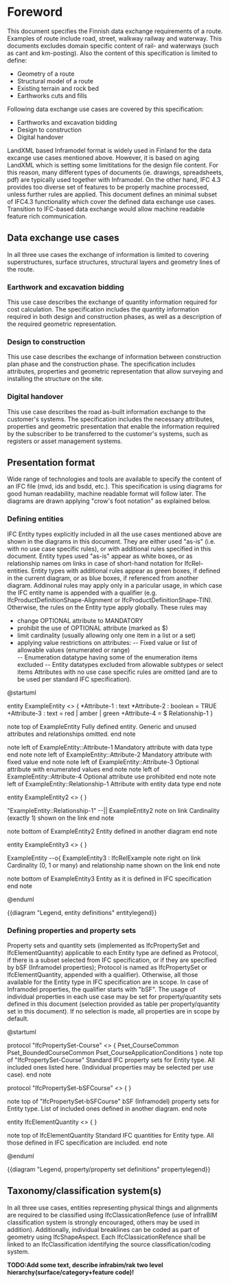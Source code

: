 # Foreword

This document specifies the Finnish data exchange requirements of a route.
Examples of route include road, street, walkway railway and waterway.
This documents excludes domain specific content of rail- and waterways (such as cant and km-posting). 
Also the content of this specification is limited to define:

- Geometry of a route
- Structural model of a route
- Existing terrain and rock bed
- Earthworks cuts and fills

Following data exchange use cases are covered by this specification:

- Earthworks and excavation bidding
- Design to construction
- Digital handover

LandXML based Inframodel format is widely used in Finland for the data excange use cases mentioned above.
However, it is based on aging LandXML which is setting some limititations for the design file content. 
For this reason, many different types of documents (ie. drawings, spreadsheets, pdf) are typically used together with Inframodel.
On the other hand, IFC 4.3 provides too diverse set of features to be properly machine processed, unless further rules are applied.
This document defines an minimal subset of IFC4.3 functionality which cover the defined data exchange use cases. 
Transition to IFC-based data exchange would allow machine readable feature rich communication.

## Data exchange use cases

In all three use cases the exchange of information is limited to covering superstructures, surface structures, structural layers and geometry lines of the route.

### Earthwork and excavation bidding

This use case describes the exchange of quantity information required for cost calculation. The specification includes the quantity information required in both design and construction phases, as well as a description of the required geometric representation.

### Design to construction

This use case describes the exchange of information between construction plan phase and the construction phase. The specification includes attributes, properties and geometric representation that allow surveying and installing the structure on the site.

### Digital handover
This use case describes the road as-built information exchange to the customer's systems. The specification includes the necessary attributes, properties and geometric presentation that enable the information required by the subscriber to be transferred to the customer's systems, such as registers or asset management systems. 

## Presentation format

Wide range of technologies and tools are available to specify the content of an IFC file (mvd, ids and bsdd, etc.).
This specification is using diagrams for good human readability, machine readable format will follow later.
The diagrams are drawn applying "crow's foot notation" as explained below.

### Defining entities

IFC Entity types explicitly included in all the use cases mentioned above are shown in the diagrams in this document. They are either used "as-is" (i.e. with no use case specific rules), or with additional rules specified in this document. 
Entity types used "as-is" appear as white boxes, or as relationship names om links in case of short-hand notation for IfcRel-entities.
Entity types with additional rules appear as green boxes, if defined in the current diagram, or as blue boxes, if referenced from another diagram.
Addinonal rules may apply only in a paricular usage, in which case the IFC entity name is appended with a qualifier (e.g. IfcProductDefinitionShape-Alignment or IfcProductDefinitionShape-TIN). Otherwise, the rules on the Entity type apply globally.
These rules may 
 - change OPTIONAL attribute to MANDATORY
 - prohibit the use of OPTIONAL attribute (marked as $)
 - limit cardinality (usually allowing only one item in a list or a set)
 - applying value restrictions on attributes:
  -- Fixed value or list of allowable values (enumerated or range)  
  -- Enumeration datatype having some of the enumeration items excluded
  -- Entity datatypes excluded from allowable subtypes or select items
Attributes with no use case specific rules are omitted (and are to be used per standard IFC specification).

@startuml

entity ExampleEntity <<DefinedInThisDiagram>>
{
  *Attribute-1 : text
  *Attribute-2 : boolean = TRUE
  +Attribute-3 : text = red | amber | green
  +Attribute-4 = $
  Relationship-1
}

note top of ExampleEntity
    Fully defined entity. 
    Generic and unused attributes and relationships omitted.
end note

note left of ExampleEntity::Attribute-1
    Mandatory attribute with data type
end note
note left of ExampleEntity::Attribute-2
    Mandatory attribute with fixed value
end note
note left of ExampleEntity::Attribute-3
    Optional attribute with enumerated values
end note
note left of ExampleEntity::Attribute-4
    Optional attribute use prohibited
end note
note left of ExampleEntity::Relationship-1
    Attribute with entity data type
end note

entity ExampleEntity2 <<DefinedInAnotherDiagram>>
{
}

"ExampleEntity::Relationship-1" --|| ExampleEntity2
note on link
   Cardinality (exactly 1) shown on the link
end note

note bottom of ExampleEntity2
    Entity defined in another diagram
end note

entity ExampleEntity3 <<UndefinedEntity>>
{
}

ExampleEntity --o{ ExampleEntity3 : IfcRelExample
note right on link
   Cardinality (0, 1 or many) and relationship name shown on the link
end note

note bottom of ExampleEntity3 
    Entity as it is defined in IFC specification
end note

@enduml

{{diagram "Legend, entity definitions" entitylegend}}

### Defining properties and property sets

Property sets and quantity sets (implemented as IfcPropertySet and IfcElementQuantity) applicable to each Entity type are defined as Protocol, if there is a subset selected from IFC specification, or if they are specified by bSF (Inframodel properties); Protocol is named as IfcPropertySet or IfcElementQuantity, appended with a qualifier). Otherwise, all those available for the Entity type in IFC specification are in scope. In case of Inframodel properties, the qualifier starts with "bSF".
The usage of individual properties in each use case may be set for property/quantity sets defined in this document (selection provided as table per property/quantity set in this document). If no selection is made, all properties are in scope by default. 

@startuml

protocol "IfcPropertySet-Course" <<DefinedInThisDiagram>>
{
    Pset_CourseCommon
    Pset_BoundedCourseCommon
    Pset_CourseApplicationConditions
}
note top of "IfcPropertySet-Course"
    Standard IFC property sets for Entity type.
    All included ones listed here.
    (Individual properties may be selected per use case).
end note

protocol "IfcPropertySet-bSFCourse" <<DefinedInAnotherDiagram>>
{
}

note top of "IfcPropertySet-bSFCourse"
    bSF (Inframodel) property sets for Entity type.
    List of included ones defined in another diagram.
end note

entity IfcElementQuantity <<UndefinedEntity>>
{
}

note top of IfcElementQuantity
    Standard IFC quantities for Entity type.
    All those defined in IFC specification are included.
end note

@enduml

{{diagram "Legend, property/property set definitions" propertylegend}}

## Taxonomy/classification system(s)

In all three use cases, entities representing physical things and alignments are required to be classified using IfcClassicationRefence (use of InfraBIM classification system is strongly encouraged, others may be used in addition). Additionally, individual breaklines can be coded as part of geometry using IfcShapeAspect.
Each IfcClassicationRefence shall be linked to an IfcClassification identifying the source classification/coding system.

**TODO:Add some text, describe infrabim/rak two level hierarchy(surface/category+feature code)!**

